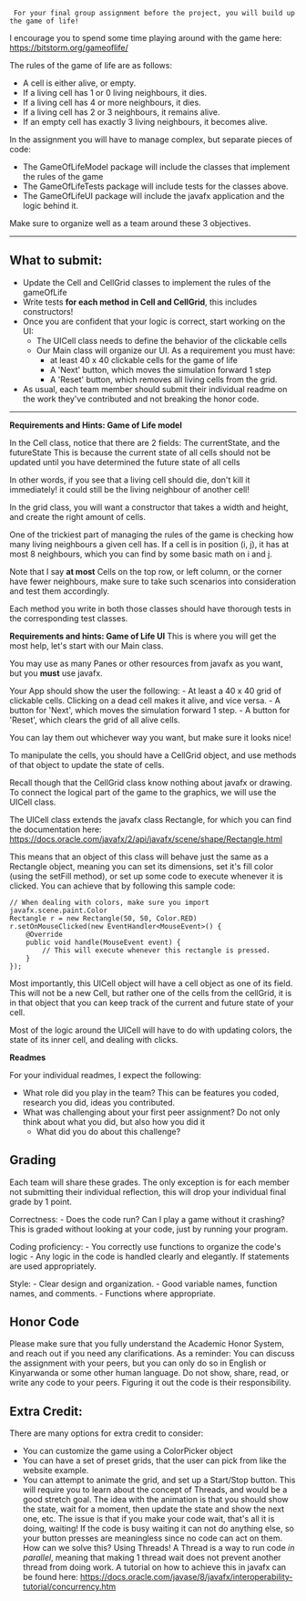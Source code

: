      For your final group assignment before the project, you will build up the game of life!
I encourage you to spend some time playing around with the game here: https://bitstorm.org/gameoflife/

The rules of the game of life are as follows:
- A cell is either alive, or empty.
- If a living cell has 1 or 0 living neighbours, it dies.
- If a living cell has 4 or more neighbours, it dies.
- If a living cell has 2 or 3 neighbours, it remains alive.
- If an empty cell has exactly 3 living neighbours, it becomes alive.

In the assignment you will have to manage complex, but separate pieces of code:
- The GameOfLifeModel package will include the classes that implement the rules of the game
- The GameOfLifeTests package will include tests for the classes above.
- The GameOfLifeUI package will include the javafx application and the logic behind it.

Make sure to organize well as a team around these 3 objectives.

---
**What to submit:**
-------------------
- Update the Cell and CellGrid classes to implement the rules of the gameOfLife
- Write tests **for each method in Cell and CellGrid**, this includes constructors!
- Once you are confident that your logic is correct, start working on the UI:
    - The UICell class needs to define the behavior of the clickable cells 
    - Our Main class will organize our UI. As a requirement you must have:
        - at least 40 x 40 clickable cells for the game of life
        - A 'Next' button, which moves the simulation forward 1 step
        - A 'Reset' button, which removes all living cells from the grid.
- As usual, each team member should submit their individual readme on the work they've contributed and not breaking the 
honor code.

---

**Requirements and Hints: Game of Life model**

In the Cell class, notice that there are 2 fields: The currentState, and the futureState
This is because the current state of all cells should not be updated until you have determined the future state of all 
cells

In other words, if you see that a living cell should die, don't kill it immediately! it could still be the living 
neighbour of another cell!

In the grid class, you will want a constructor that takes a width and height, and create the right amount of cells.

One of the trickiest part of managing the rules of the game is checking how many living neighbours a given cell has.
If a cell is in position (i, j), it has at most 8 neighbours, which you can find by some basic math on i and j.

Note that I say **at most** Cells on the top row, or left column, or the corner have fewer neighbours, make sure to take 
such scenarios into consideration and test them accordingly.

Each method you write in both those classes should have thorough tests in the corresponding test classes.   
    
    
**Requirements and hints: Game of Life UI**
This is where you will get the most help, let's start with our Main class. 

You may use as many Panes or other resources from javafx as you want, but you **must** use javafx.

Your App should show the user the following:
    - At least a 40 x 40 grid of clickable cells. Clicking on a dead cell makes it alive, and vice versa.
    - A button for 'Next', which moves the simulation forward 1 step.
    - A button for 'Reset', which clears the grid of all alive cells.

You can lay them out whichever way you want, but make sure it looks nice!

To manipulate the cells, you should have a CellGrid object, and use methods of that object to update the state of cells.

Recall though that the CellGrid class know nothing about javafx or drawing. To connect the logical part of the game to 
the graphics, we will use the UICell class.

The UICell class extends the javafx class Rectangle, for which you can find the documentation here: https://docs.oracle.com/javafx/2/api/javafx/scene/shape/Rectangle.html 

This means that an object of this class will behave just the same as a Rectangle object, meaning you can set its dimensions,
set it's fill color (using the setFill method), or set up some code to execute whenever it is clicked. You can achieve that by following this sample code:

```
// When dealing with colors, make sure you import javafx.scene.paint.Color
Rectangle r = new Rectangle(50, 50, Color.RED) 
r.setOnMouseClicked(new EventHandler<MouseEvent>() {
    @Override
    public void handle(MouseEvent event) {
        // This will execute whenever this rectangle is pressed.
    }
});
```

Most importantly, this UICell object will have a cell object as one of its field. This will not be a new Cell, but rather
one of the cells from the cellGrid, it is in that object that you can keep track of the current and future state of your cell.

Most of the logic around the UICell will have to do with updating colors, the state of its inner cell, and dealing with clicks.

**Readmes** 

For your individual readmes, I expect the following:
- What role did you play in the team? This can be features you coded, research you did, ideas you contributed.
- What was challenging about your first peer assignment? Do not only think about what you did, but also how you did 
	it
	-	What did you do about this challenge?

Grading
------------
Each team will share these grades. The only exception is for each member not submitting their individual reflection,
 this will drop your individual final grade by 1 point.

Correctness:
    - Does the code run? Can I play a game without it crashing? This is graded without looking at your code,
    just by running your program.
    
Coding proficiency:
    - You correctly use functions to organize the code's logic
    - Any logic in the code is handled clearly and elegantly. If statements are used appropriately.

Style:
    -   Clear design and organization.
    -   Good variable names, function names, and comments.
    -   Functions where appropriate.

## Honor Code

Please make sure that you fully understand the Academic Honor System, and reach out if you need any clarifications. 
As a reminder: You can discuss the assignment with your peers, but you can only do so in English or Kinyarwanda or some 
other human language. Do not show, share, read, or write any code to your peers. Figuring it out the code is their 
responsibility.

## Extra Credit:

There are many options for extra credit to consider:
- You can customize the game using a ColorPicker object
- You can have a set of preset grids, that the user can pick from like the website example.
- You can attempt to animate the grid, and set up a Start/Stop button. This will require you to learn about the concept 
of Threads, and would be a good stretch goal. The idea with the animation is that you should show the state, wait for a 
moment, then update the state and show the next one, etc. The issue is that if you make your code wait, that's all it 
is doing, waiting! If the code is busy waiting it can not do anything else, so your button presses are meaningless since 
no code can act on them. How can we solve this? Using Threads! A Thread is a way to run code *in parallel*, meaning that 
making 1 thread wait does not prevent another thread from doing work. A tutorial on how to achieve this in javafx can be 
found here: https://docs.oracle.com/javase/8/javafx/interoperability-tutorial/concurrency.htm  